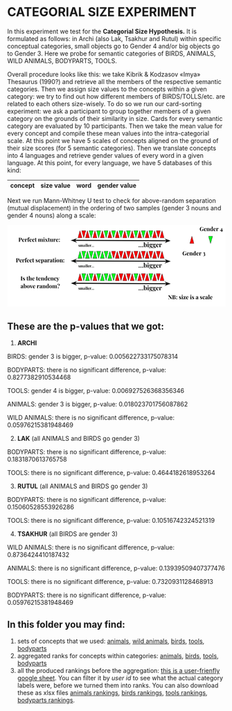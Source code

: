 # CATEGORIAL SIZE EXPERIMENT

In this experiment we test for the __Categorial Size Hypothesis.__ It is formulated as follows: in Archi (also Lak, Tsakhur and Rutul) within specific conceptual categories, small objects go to Gender 4 and/or big objects go to Gender 3. Here we probe for semantic categories of BIRDS, ANIMALS, WILD ANIMALS, BODYPARTS, TOOLS. 

Overall procedure looks like this: we take Kibrik & Kodzasov «Imya» Thesaurus (1990?) and retrieve all the members of the respective semantic categories. Then we assign size values to the concepts within a given category: we try to find out how different members of BIRDS/TOLLS/etc. are related to each others size-wisely.
To do so we run our card-sorting experiment: we ask a participant to group together members of a given category on the grounds of their similarity in size. Cards for every semantic category are evaluated by 10 participants. Then we take the mean value for every concept and compile these mean values into the intra-categorial scale. At this point we have 5 scales of concepts aligned on the ground of their size scores (for 5 semantic categories). Then we translate concepts into 4 languages and retrieve gender values of every word in a given language. At this point, for every language, we have 5 databases of this kind:

| concept | size value | word | gender value |
|---------|------------|------|--------------|

Next we run Mann-Whitney U test to check for above-random separation (mutual displacement) in the ordering of two samples (gender 3 nouns and gender 4 nouns) along a scale:

![](mann_whitney_u.png)

## These are the p-values that we got:

1. __ARCHI__

BIRDS: gender 3 is bigger, p-value: 0.005622733175078314

BODYPARTS: there is no significant difference, p-value: 0.8277382910534468

TOOLS: gender 4 is bigger, p-value: 0.006927526368356346

ANIMALS: gender 3 is bigger, p-value: 0.018023701756087862

WILD ANIMALS: there is no significant difference, p-value: 0.05976215381948469



2. __LAK__ (all ANIMALS and BIRDS go gender 3)

BODYPARTS: there is no significant difference, p-value: 0.1831870613765758

TOOLS: there is no significant difference, p-value: 0.4644182618953264 



3. __RUTUL__ (all ANIMALS and BIRDS go gender 3)

BODYPARTS: there is no significant difference, p-value: 0.15060528553926286

TOOLS: there is no significant difference, p-value: 0.10516742324521319



4. __TSAKHUR__ (all BIRDS are gender 3)

WILD ANIMALS: there is no significant difference, p-value: 0.8736424410187432

ANIMALS: there is no significant difference, p-value: 0.13939509407377476

TOOLS: there is no significant difference, p-value: 0.7320931128468913

BODYPARTS: there  is no significant difference, p-value: 0.05976215381948469


## In this folder you may find:

1. sets of concepts that we used: [animals](https://duckduckgo.com), [wild animals](https://duckduckgo.com), [birds](https://duckduckgo.com), [tools](https://duckduckgo.com), [bodyparts](https://duckduckgo.com)
2. aggregated ranks for concepts within categories: [animals](), [birds](), [tools](), [bodyparts]()
3. all the produced rankings before the aggregation: [this is a user-frienfly google sheet](https://docs.google.com/spreadsheets/d/1lqKpp8eTUgpMqK0UJmE1mrqHaKqMkXKCQswXnRumGbs/edit#gid=640697967). You can filter it by _user id_ to see what the actual category labels were, before we turned them into ranks. You can also download these as xlsx files [animals rankings](), [birds rankings](), [tools rankings](), [bodyparts rankings](). 
